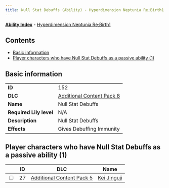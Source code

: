 ```yaml
---
title: Null Stat Debuffs (Ability) - Hyperdimension Neptunia Re;Birth1
---
```


[**Ability Index**](/neptunia/rb1/ability/index.html) - [Hyperdimension Neptunia Re;Birth1](/neptunia/rb1)

## Contents

- [Basic information](#basic-information)
- [Player characters who have Null Stat Debuffs as a passive ability (1)](#player-characters-who-have-null-stat-debuffs-as-a-passive-ability-1)

## Basic information

|   |   |
| -- | -- |
| **ID** | 152 |
| **DLC** | [Additional Content Pack 8](/neptunia/rb1/dlc/17-pack8.html) |
| **Name** | Null Stat Debuffs |
| **Required Lily level** | N/A |
| **Description** | Null Stat Debuffs |
| **Effects** | Gives Debuffing Immunity |


## Player characters who have Null Stat Debuffs as a passive ability (1)

|    | ID | DLC | Name |
| -- | -- | --- | ---- |
| <input type="checkbox" id="rb1-player-14-27" class="trackbox" /> | 27 | [Additional Content Pack 5](/neptunia/rb1/dlc/14-pack5.html) | [Kei Jinguji](/neptunia/rb1/player/14-27-kei-jinguji.html) |
